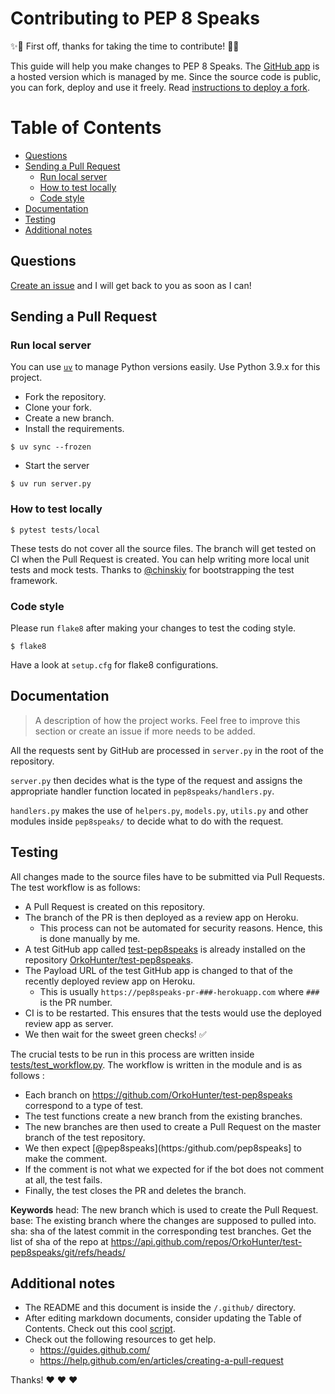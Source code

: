 # Contributing to PEP 8 Speaks

:sparkles::tada: First off, thanks for taking the time to contribute! :tada::sparkles:

This guide will help you make changes to PEP 8 Speaks. The [GitHub app](https://github.com/apps/pep8-speaks) is a hosted version which is managed by me.
Since the source code is public, you can fork, deploy and use it freely. Read [instructions to deploy a fork](https://github.com/OrkoHunter/pep8speaks/wiki/Instructions-to-deploy-a-fork).


Table of Contents
=================

* [Questions](#questions)
* [Sending a Pull Request](#sending-a-pull-request)
    * [Run local server](#run-local-server)
    * [How to test locally](#how-to-test-locally)
    * [Code style](#code-style)
* [Documentation](#documentation)
* [Testing](#testing)
* [Additional notes](#additional-notes)


## Questions

[Create an issue](https://github.com/OrkoHunter/pep8speaks/issues/new) and I will get back to you as soon as I can!

## Sending a Pull Request

### Run local server

You can use [`uv`](https://docs.astral.sh/uv/) to manage Python versions easily. Use Python 3.9.x for this project.

- Fork the repository.
- Clone your fork.
- Create a new branch.
- Install the requirements.

``` shell
$ uv sync --frozen
```

- Start the server

``` shell
$ uv run server.py
```




### How to test locally

``` shell
$ pytest tests/local
```

These tests do not cover all the source files. The branch will get tested on CI when the Pull Request is created.
You can help writing more local unit tests and mock tests. Thanks to [@chinskiy](https://github.com/chinskiy) for bootstrapping the test framework.

### Code style

Please run `flake8` after making your changes to test the coding style.

``` shell
$ flake8
```

Have a look at `setup.cfg` for flake8 configurations.


## Documentation

> A description of how the project works. Feel free to improve this section or create an issue if more needs to be added.

All the requests sent by GitHub are processed in `server.py` in the root of the repository.

`server.py` then decides what is the type of the request and assigns the appropriate handler function located in `pep8speaks/handlers.py`.

`handlers.py` makes the use of `helpers.py`, `models.py`, `utils.py` and other modules inside `pep8speaks/` to decide what to do with the request.

## Testing

All changes made to the source files have to be submitted via Pull Requests. The test workflow is as follows:

- A Pull Request is created on this repository.
- The branch of the PR is then deployed as a review app on Heroku.
  - This process can not be automated for security reasons. Hence, this is done manually by me.
- A test GitHub app called [test-pep8speaks](https://github.com/apps/test-pep8speaks) is already installed on the repository [OrkoHunter/test-pep8speaks](https://github.com/OrkoHunter/test-pep8speaks).
- The Payload URL of the test GitHub app is changed to that of the recently deployed review app on Heroku.
  - This is usually `https://pep8speaks-pr-###-herokuapp.com` where `###` is the PR number.
- CI is to be restarted. This ensures that the tests would use the deployed review app as server.
- We then wait for the sweet green checks! :white_check_mark:

The crucial tests to be run in this process are written inside [tests/test_workflow.py](https://github.com/OrkoHunter/pep8speaks/blob/master/tests/test_workflow.py). The workflow is written in the module and is as follows :

* Each branch on https://github.com/OrkoHunter/test-pep8speaks correspond to a type of test.
* The test functions create a new branch from the existing branches.
* The new branches are then used to create a Pull Request on the master branch of the test repository.
* We then expect [@pep8speaks](https:/github.com/pep8speaks] to make the comment.
* If the comment is not what we expected for if the bot does not comment at all, the test fails.
* Finally, the test closes the PR and deletes the branch.


**Keywords**
head: The new branch which is used to create the Pull Request.
base: The existing branch where the changes are supposed to pulled into.
sha: sha of the latest commit in the corresponding test branches.
     Get the list of sha of the repo at
     https://api.github.com/repos/OrkoHunter/test-pep8speaks/git/refs/heads/



## Additional notes

- The README and this document is inside the `/.github/` directory.
- After editing markdown documents, consider updating the Table of Contents. Check out this cool [script](https://github.com/ekalinin/github-markdown-toc/).
- Check out the following resources to get help.
  - https://guides.github.com/
  - https://help.github.com/en/articles/creating-a-pull-request


Thanks! :heart: :heart: :heart:

